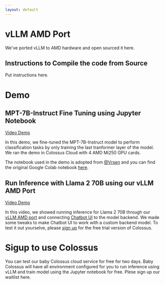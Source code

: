 ```yaml
---
layout: default
---
```


# vLLM AMD Port

We've ported vLLM to AMD hardware and open sourced it here.

## Instructions to Compile the code from Source

Put instructions here.

# Demo
## MPT-7B-Instruct Fine Tuning using Jupyter Notebook
[Video Demo](https://www.loom.com/share/29ce1195945d4971ab0675b2a9565ff4?sid=547557a9-bc7c-4eef-b08f-dc8d7667cc30)

In this demo, we fine-tuned the MPT-7B-Instruct model to perform classification tasks by only training the last tranformer layer of the model. We ran the demo in Colossus Cloud with 4 AMD Mi250 GPU cards.

The notebook used in the demo is adopted from [@Vrsen](https://www.youtube.com/watch?v=3de0Utr9XnI) and you can find the original Google Colab notebook [here](https://colab.research.google.com/drive/1DqKNPOzyMUXmJiJFvJITOahVDxCrA-wA).

## Run Inference with Llama 2 70B using our vLLM AMD Port
[Video Demo](https://www.loom.com/share/463626f7871e4340b79fe0f6f22129b1?sid=282284e5-abc6-4f31-8199-f863da792692)

In this video, we showed running inference for Llama 2 70B through our [vLLM AMD port](#vllm-amd-port) and connecting [Chatbot UI](https://github.com/mckaywrigley/chatbot-ui) to the model backend. We made some tweaks to make Chatbot UI to work with a custom backend model. To test it out yourselve, please [sign up](#sigup-to-use-colossus) for the free trial version of Colossus.

# Sigup to use Colossus
You can test our baby Colossus cloud service for free for two days. Baby Colossus will have all environment configured for you to run inference using vLLM and train model using the Jupyter notebook for free. Plese sign up our waitlist here.